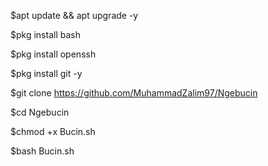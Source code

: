 $apt update && apt upgrade -y

$pkg install bash

$pkg install openssh

$pkg install git -y

$git clone https://github.com/MuhammadZalim97/Ngebucin

$cd Ngebucin

$chmod +x Bucin.sh

$bash Bucin.sh
